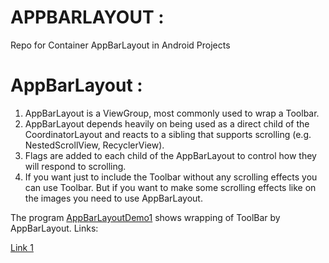 # APPBARLAYOUT :
Repo for Container AppBarLayout in Android Projects

# AppBarLayout :

1) AppBarLayout is a ViewGroup, most commonly used to wrap a Toolbar.  
2) AppBarLayout depends heavily on being used as a direct child of the CoordinatorLayout and reacts to a sibling that supports scrolling (e.g. NestedScrollView, RecyclerView).    
3) Flags are added to each child of the AppBarLayout to control how they will respond to scrolling. 
4) If you want just to include the Toolbar without any scrolling effects you can use Toolbar. But if you want to make some scrolling effects like on the images you need to use AppBarLayout.   

The program [AppBarLayoutDemo1](AppBarLayoutDemo1) shows wrapping of ToolBar by AppBarLayout.
Links:

[Link 1](https://developer.android.com/reference/android/support/design/widget/AppBarLayout)


